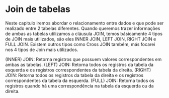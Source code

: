 # Join de tabelas

Neste capitulo iremos abordar o relacionamento entre dados e que pode ser realizado entre 2 tabelas diferentes. Quando queremos trazer informações
de ambas as tabelas utilizamos a cláusula JOIN, temos básicamente 4 tipos de JOIN mais utilizados,
são eles INNER JOIN, LEFT JOIN, RIGHT JOIN e FULL JOIN.
Existem outros tipos como Cross JOIN também, más focarei nos 4 tipos de Join mais utilizados.

(INNER) JOIN: Retorna registros que possuem valores correspondentes em ambas as tabelas. 
(LEFT) JOIN: Retorna todos os registros da tabela da esquerda e os registros correspondentes da tabela da direita.
(RIGHT) JOIN: Retorna todos os registros da tabela da direita e os registros correspondentes da tabela da esquerda.
(FULL) JOIN: Retorna todos os registros quando há uma correspondência na tabela da esquerda ou da direita.